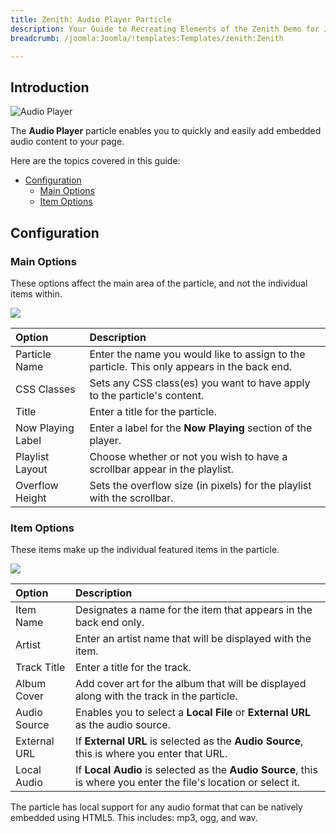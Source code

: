 ```yaml
---
title: Zenith: Audio Player Particle
description: Your Guide to Recreating Elements of the Zenith Demo for Joomla
breadcrumb: /joomla:Joomla/!templates:Templates/zenith:Zenith

---
```


## Introduction

![Audio Player](particle_audio1.jpg)

The **Audio Player** particle enables you to quickly and easily add embedded audio content to your page.

Here are the topics covered in this guide:

* [Configuration](#configuration)
    - [Main Options](#main-options)
    - [Item Options](#item-options)

## Configuration

### Main Options 

These options affect the main area of the particle, and not the individual items within.

![](assets/particle_audio2.png)

| Option               | Description                                                                                 |
| :-----               | :-----                                                                                      |
| Particle Name        | Enter the name you would like to assign to the particle. This only appears in the back end. |
| CSS Classes          | Sets any CSS class(es) you want to have apply to the particle's content.                    |
| Title                | Enter a title for the particle.                                                             |
| Now Playing Label    | Enter a label for the **Now Playing** section of the player.                                |
| Playlist Layout      | Choose whether or not you wish to have a scrollbar appear in the playlist.                  |
| Overflow Height      | Sets the overflow size (in pixels) for the playlist with the scrollbar.                     |

### Item Options

These items make up the individual featured items in the particle.

![](assets/particle_audio3.png)

| Option       | Description                                                                                                       |
| :-----       | :-----                                                                                                            |
| Item Name    | Designates a name for the item that appears in the back end only.                                                 |
| Artist       | Enter an artist name that will be displayed with the item.                                                        |
| Track Title  | Enter a title for the track.                                                                                      |
| Album Cover  | Add cover art for the album that will be displayed along with the track in the particle.                          |
| Audio Source | Enables you to select a **Local File** or **External URL** as the audio source.                                   |
| External URL | If **External URL** is selected as the **Audio Source**, this is where you enter that URL.                        |
| Local Audio  | If **Local Audio** is selected as the **Audio Source**, this is where you enter the file's location or select it. |

The particle has local support for any audio format that can be natively embedded using HTML5. This includes: mp3, ogg, and wav.
